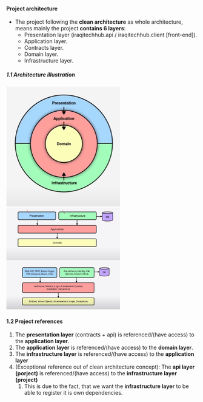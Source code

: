 #### Project architecture
- The project following the **clean architecture** as whole architecture, means mainly the project **contains 6 layers**:
  - Presentation layer (iraqitechhub.api / iraqitechhub.client [front-end]).
  - Application layer.
  - Contracts layer.
  - Domain layer.
  - Infrastructure layer.

##### 1.1 Architecture illustration

<img alt="Clean architecture overview" src="/docs/screenshots/project-architecture/clean-architecture.png" width="300px" />

<img alt="Clean architecture overview - detailed" src="/docs/screenshots/project-architecture/clean-architecture-2.png" width="300px" />

<img alt="Clean architecture overview - detailed - 2" src="/docs/screenshots/project-architecture/detailed-clean-architecture.png" width="300px" />

#### 1.2 Project references 
1. The **presentation layer** (contracts + api) is referenced/(have access) to the **application layer**.
2. The **application layer** is referenced/(have access) to the **domain layer**.
3. The **infrastructure layer** is referenced/(have access) to the **application layer**
4. (Exceptional reference out of clean architecture concept): The **api layer (porject)** is referenced/(have access) to the **infrastructure layer (project)**
   1. This is due to the fact, that we want the **infrastructure layer** to be able to register it is own dependencies.
